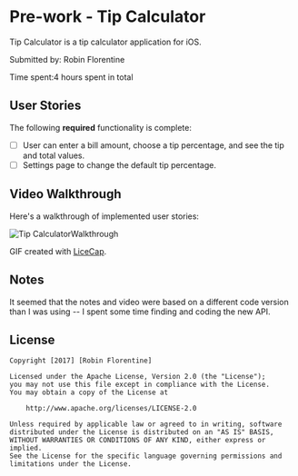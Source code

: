 # 
# Pre-work - Tip Calculator

 Tip Calculator is a tip calculator application for iOS.

Submitted by: Robin Florentine

Time spent:4 hours spent in total

## User Stories

The following **required** functionality is complete:

* [ ] User can enter a bill amount, choose a tip percentage, and see the tip and total values.
* [ ] Settings page to change the default tip percentage.

## Video Walkthrough 

Here's a walkthrough of implemented user stories:

<img src='http://imgur.com/EKis7sR' title='Tip Calculator Walkthrough' width='' alt='Tip CalculatorWalkthrough' />


GIF created with [LiceCap](http://www.cockos.com/licecap/).

## Notes

It seemed that the notes and video were based on a different code version than I was using -- I spent some time finding and coding the new API.

## License

    Copyright [2017] [Robin Florentine]

    Licensed under the Apache License, Version 2.0 (the "License");
    you may not use this file except in compliance with the License.
    You may obtain a copy of the License at

        http://www.apache.org/licenses/LICENSE-2.0

    Unless required by applicable law or agreed to in writing, software
    distributed under the License is distributed on an "AS IS" BASIS,
    WITHOUT WARRANTIES OR CONDITIONS OF ANY KIND, either express or implied.
    See the License for the specific language governing permissions and
    limitations under the License.
